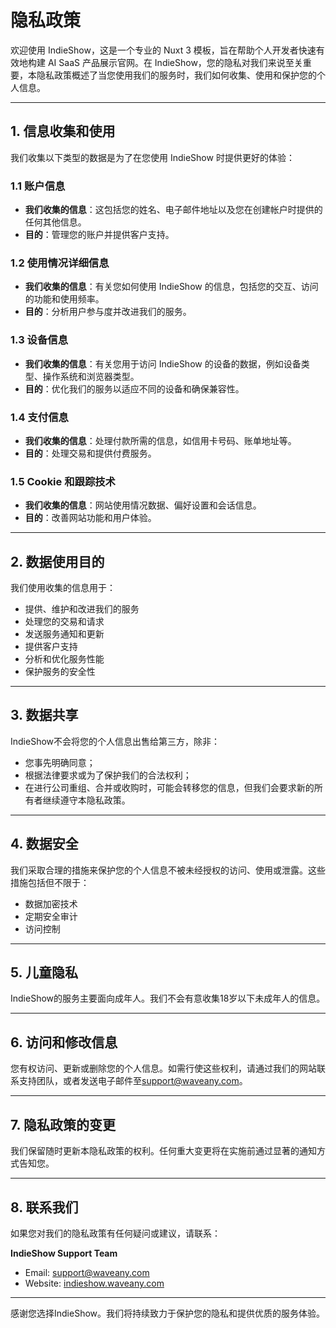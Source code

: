 # 隐私政策

欢迎使用 IndieShow，这是一个专业的 Nuxt 3 模板，旨在帮助个人开发者快速有效地构建 AI SaaS 产品展示官网。在 IndieShow，您的隐私对我们来说至关重要，本隐私政策概述了当您使用我们的服务时，我们如何收集、使用和保护您的个人信息。

---

## 1. 信息收集和使用

我们收集以下类型的数据是为了在您使用 IndieShow 时提供更好的体验：

### 1.1 账户信息

- **我们收集的信息**：这包括您的姓名、电子邮件地址以及您在创建帐户时提供的任何其他信息。
- **目的**：管理您的账户并提供客户支持。

### 1.2 使用情况详细信息

- **我们收集的信息**：有关您如何使用 IndieShow 的信息，包括您的交互、访问的功能和使用频率。
- **目的**：分析用户参与度并改进我们的服务。

### 1.3 设备信息

- **我们收集的信息**：有关您用于访问 IndieShow 的设备的数据，例如设备类型、操作系统和浏览器类型。
- **目的**：优化我们的服务以适应不同的设备和确保兼容性。

### 1.4 支付信息

- **我们收集的信息**：处理付款所需的信息，如信用卡号码、账单地址等。
- **目的**：处理交易和提供付费服务。

### 1.5 Cookie 和跟踪技术

- **我们收集的信息**：网站使用情况数据、偏好设置和会话信息。
- **目的**：改善网站功能和用户体验。

---

## 2. 数据使用目的

我们使用收集的信息用于：

- 提供、维护和改进我们的服务
- 处理您的交易和请求
- 发送服务通知和更新
- 提供客户支持
- 分析和优化服务性能
- 保护服务的安全性

---

## 3. 数据共享

IndieShow不会将您的个人信息出售给第三方，除非：

- 您事先明确同意；
- 根据法律要求或为了保护我们的合法权利；
- 在进行公司重组、合并或收购时，可能会转移您的信息，但我们会要求新的所有者继续遵守本隐私政策。

---

## 4. 数据安全

我们采取合理的措施来保护您的个人信息不被未经授权的访问、使用或泄露。这些措施包括但不限于：

- 数据加密技术
- 定期安全审计
- 访问控制

---

## 5. 儿童隐私

IndieShow的服务主要面向成年人。我们不会有意收集18岁以下未成年人的信息。

---

## 6. 访问和修改信息

您有权访问、更新或删除您的个人信息。如需行使这些权利，请通过我们的网站联系支持团队，或者发送电子邮件至<support@waveany.com>。

---

## 7. 隐私政策的变更

我们保留随时更新本隐私政策的权利。任何重大变更将在实施前通过显著的通知方式告知您。

---

## 8. 联系我们

如果您对我们的隐私政策有任何疑问或建议，请联系：

**IndieShow Support Team**

- Email: <support@waveany.com>
- Website: [indieshow.waveany.com](https://indieshow.waveany.com)

---

感谢您选择IndieShow。我们将持续致力于保护您的隐私和提供优质的服务体验。
